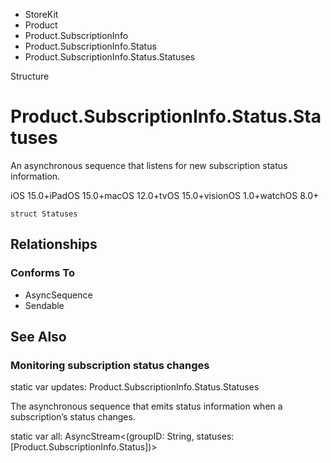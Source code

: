 

- StoreKit
- Product
- Product.SubscriptionInfo
- Product.SubscriptionInfo.Status
-  Product.SubscriptionInfo.Status.Statuses 

Structure

# Product.SubscriptionInfo.Status.Statuses

An asynchronous sequence that listens for new subscription status information.

iOS 15.0+iPadOS 15.0+macOS 12.0+tvOS 15.0+visionOS 1.0+watchOS 8.0+

``` source
struct Statuses
```

## Relationships

### Conforms To

- AsyncSequence
- Sendable

## See Also

### Monitoring subscription status changes

static var updates: Product.SubscriptionInfo.Status.Statuses

The asynchronous sequence that emits status information when a subscription’s status changes.

static var all: AsyncStream&lt;(groupID: String, statuses: [Product.SubscriptionInfo.Status])>

